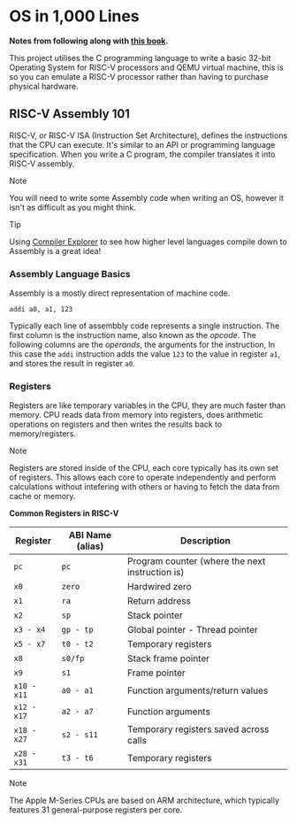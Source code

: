 # OS in 1,000 Lines

**Notes from following along with [this book](https://operating-system-in-1000-lines.vercel.app/en/02-assembly).** 

This project utilises the C programming language to write a basic 32-bit Operating System for RISC-V processors and QEMU virtual machine, this is so you can emulate a RISC-V processor rather than having to purchase physical hardware. 

## RISC-V Assembly 101

RISC-V, or RISC-V ISA (Instruction Set Architecture), defines the instructions that the CPU can execute. It's similar to an API or programming language specification. When you write a C program, the compiler translates it into RISC-V assembly.

> [!NOTE]
> You will need to write some Assembly code when writing an OS, however it isn't as difficult as you might think. 

> [!TIP] 
> Using [Compiler Explorer](https://godbolt.org/) to see how higher level languages compile down to Assembly is a great idea!

### Assembly Language Basics

Assembly is a mostly direct representation of machine code.

``` assembly
addi a0, a1, 123
```

Typically each line of assembbly code represents a single instruction. The first column is the instruction name, also known as the _opcode_. The following columns are the _operands_, the arguments for the instruction, In this case the `addi` instruction adds the value `123` to the value in register `a1`, and stores the result in register `a0`.

### Registers

Registers are like temporary variables in the CPU, they are much faster than memory. CPU reads data from memory into registers, does arithmetic operations on registers and then writes the results back to memory/registers. 

> [!NOTE]
> Registers are stored inside of the CPU, each core typically has its own set of registers. This allows each core to operate independently and perform calculations without intefering with others or having to fetch the data from cache or memory.

**Common Registers in RISC-V**

| Register    | ABI Name (alias) | Description                                         |
|-------------|------------------|-----------------------------------------------------|
| `pc`        | `pc`             | Program counter (where the next instruction is)     |
| `x0 `       | `zero`           | Hardwired zero                                      |
| `x1`        | `ra`             | Return address                                      |
| `x2`        | `sp`             | Stack pointer                                       |
| `x3 - x4`   | `gp - tp`        | Global pointer - Thread pointer                     |
| `x5 - x7`   | `t0 - t2`        | Temporary registers                                 |
| `x8`        | `s0/fp`          | Stack frame pointer                                 |
| `x9`        | `s1`             | Frame pointer                                       |
| `x10 - x11` | `a0 - a1`        | Function arguments/return values                    |
| `x12 - x17` | `a2 - a7`        | Function arguments                                  |
| `x18 - x27` | `s2 - s11`       | Temporary registers saved across calls              |
| `x28 - x31` | `t3 - t6`        | Temporary registers                                 |

> [!NOTE]
> The Apple M-Series CPUs are based on ARM architecture, which typically features 31 general-purpose registers per core.

